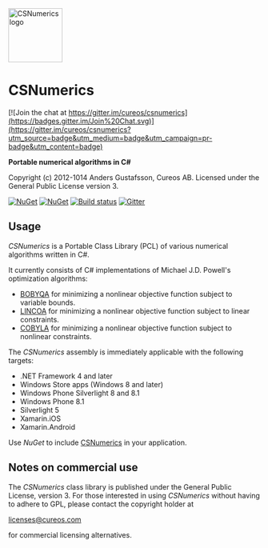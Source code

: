 <img src="NuGet/csnumerics.png" alt="CSNumerics logo" height="108" />

# CSNumerics

[![Join the chat at https://gitter.im/cureos/csnumerics](https://badges.gitter.im/Join%20Chat.svg)](https://gitter.im/cureos/csnumerics?utm_source=badge&utm_medium=badge&utm_campaign=pr-badge&utm_content=badge)

<b>Portable numerical algorithms in C#</b>

Copyright (c) 2012-1014 Anders Gustafsson, Cureos AB. Licensed under the General Public License version 3.<br />

[![NuGet](https://img.shields.io/nuget/v/csnumerics.svg)](https://www.nuget.org/packages/csnumerics/)
[![NuGet](https://img.shields.io/nuget/dt/csnumerics.svg)](https://www.nuget.org/packages/csnumerics/)
[![Build status](https://ci.appveyor.com/api/projects/status/2msksh7auurc4hu4?svg=true)](https://ci.appveyor.com/project/anders9ustafsson/csnumerics)
[![Gitter](https://badges.gitter.im/Join%20Chat.svg)](https://gitter.im/cureos/csnumerics?utm_source=badge&utm_medium=badge&utm_campaign=pr-badge)

## Usage

*CSNumerics* is a Portable Class Library (PCL) of various numerical algorithms written in C#. 

It currently consists of C# implementations of Michael J.D. Powell's optimization algorithms:

* [BOBYQA](https://github.com/cureos/csnumerics/wiki/BOBYQA) for minimizing a nonlinear objective function subject to variable bounds.
* [LINCOA](https://github.com/cureos/csnumerics/wiki/LINCOA) for minimizing a nonlinear objective function subject to linear constraints.
* [COBYLA](https://github.com/cureos/csnumerics/wiki/COBYLA) for minimizing a nonlinear objective function subject to nonlinear constraints.

The *CSNumerics* assembly is immediately applicable with the following targets:

* .NET Framework 4 and later
* Windows Store apps (Windows 8 and later)
* Windows Phone Silverlight 8 and 8.1
* Windows Phone 8.1
* Silverlight 5
* Xamarin.iOS
* Xamarin.Android

Use *NuGet* to include [CSNumerics](https://www.nuget.org/packages/csnumerics) in your application.


## Notes on commercial use

The *CSNumerics* class library is published under the General Public License, version 3.
For those interested in using *CSNumerics* without having to adhere to GPL, please contact the copyright holder at

licenses@cureos.com

for commercial licensing alternatives.
